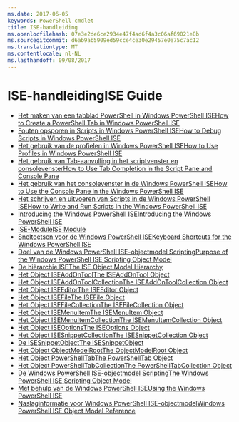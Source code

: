 ```yaml
---
ms.date: 2017-06-05
keywords: PowerShell-cmdlet
title: ISE-handleiding
ms.openlocfilehash: 07e3e2de6ce2934e47f4ad6f4a3c06af69021e8b
ms.sourcegitcommit: d6ab9ab5909ed59cce4ce30e29457e0e75c7ac12
ms.translationtype: MT
ms.contentlocale: nl-NL
ms.lasthandoff: 09/08/2017
---
```

# <a name="ise-guide"></a><span data-ttu-id="43f30-103">ISE-handleiding</span><span class="sxs-lookup"><span data-stu-id="43f30-103">ISE Guide</span></span>

- [<span data-ttu-id="43f30-104">Het maken van een tabblad PowerShell in Windows PowerShell ISE</span><span class="sxs-lookup"><span data-stu-id="43f30-104">How to Create a PowerShell Tab in Windows PowerShell ISE</span></span>](ise/How-to-Create-a-PowerShell-Tab-in-Windows-PowerShell-ISE.md)
- [<span data-ttu-id="43f30-105">Fouten opsporen in Scripts in Windows PowerShell ISE</span><span class="sxs-lookup"><span data-stu-id="43f30-105">How to Debug Scripts in Windows PowerShell ISE</span></span>](ise/How-to-Debug-Scripts-in-Windows-PowerShell-ISE.md)
- [<span data-ttu-id="43f30-106">Het gebruik van de profielen in Windows PowerShell ISE</span><span class="sxs-lookup"><span data-stu-id="43f30-106">How to Use Profiles in Windows PowerShell ISE</span></span>](ise/How-to-Use-Profiles-in-Windows-PowerShell-ISE.md)
- [<span data-ttu-id="43f30-107">Het gebruik van Tab-aanvulling in het scriptvenster en consolevenster</span><span class="sxs-lookup"><span data-stu-id="43f30-107">How to Use Tab Completion in the Script Pane and Console Pane</span></span>](ise/How-to-Use-Tab-Completion-in-the-Script-Pane-and-Console-Pane.md)
- [<span data-ttu-id="43f30-108">Het gebruik van het consolevenster in de Windows PowerShell ISE</span><span class="sxs-lookup"><span data-stu-id="43f30-108">How to Use the Console Pane in the Windows PowerShell ISE</span></span>](ise/How-to-Use-the-Console-Pane-in-the-Windows-PowerShell-ISE.md)
- [<span data-ttu-id="43f30-109">Het schrijven en uitvoeren van Scripts in de Windows PowerShell ISE</span><span class="sxs-lookup"><span data-stu-id="43f30-109">How to Write and Run Scripts in the Windows PowerShell ISE</span></span>](ise/How-to-Write-and-Run-Scripts-in-the-Windows-PowerShell-ISE.md)
- [<span data-ttu-id="43f30-110">Introducing the Windows PowerShell ISE</span><span class="sxs-lookup"><span data-stu-id="43f30-110">Introducing the Windows PowerShell ISE</span></span>](ise/Introducing-the-Windows-PowerShell-ISE.md)
- [<span data-ttu-id="43f30-111">ISE-Module</span><span class="sxs-lookup"><span data-stu-id="43f30-111">ISE Module</span></span>](ise/ISE-Module.md)
- [<span data-ttu-id="43f30-112">Sneltoetsen voor de Windows PowerShell ISE</span><span class="sxs-lookup"><span data-stu-id="43f30-112">Keyboard Shortcuts for the Windows PowerShell ISE</span></span>](ise/Keyboard-Shortcuts-for-the-Windows-PowerShell-ISE.md)
- [<span data-ttu-id="43f30-113">Doel van de Windows PowerShell ISE-objectmodel Scripting</span><span class="sxs-lookup"><span data-stu-id="43f30-113">Purpose of the Windows PowerShell ISE Scripting Object Model</span></span>](ise/Purpose-of-the-Windows-PowerShell-ISE-Scripting-Object-Model.md)
- [<span data-ttu-id="43f30-114">De hiërarchie ISE</span><span class="sxs-lookup"><span data-stu-id="43f30-114">The ISE Object Model Hierarchy</span></span>](ise/The-ISE-Object-Model-Hierarchy.md)
- [<span data-ttu-id="43f30-115">Het Object ISEAddOnTool</span><span class="sxs-lookup"><span data-stu-id="43f30-115">The ISEAddOnTool Object</span></span>](ise/The-ISEAddOnTool-Object.md)
- [<span data-ttu-id="43f30-116">Het Object ISEAddOnToolCollection</span><span class="sxs-lookup"><span data-stu-id="43f30-116">The ISEAddOnToolCollection Object</span></span>](ise/The-ISEAddOnToolCollection-Object.md)
- [<span data-ttu-id="43f30-117">Het Object ISEEditor</span><span class="sxs-lookup"><span data-stu-id="43f30-117">The ISEEditor Object</span></span>](ise/The-ISEEditor-Object.md)
- [<span data-ttu-id="43f30-118">Het Object ISEFile</span><span class="sxs-lookup"><span data-stu-id="43f30-118">The ISEFile Object</span></span>](ise/The-ISEFile-Object.md)
- [<span data-ttu-id="43f30-119">Het Object ISEFileCollection</span><span class="sxs-lookup"><span data-stu-id="43f30-119">The ISEFileCollection Object</span></span>](ise/The-ISEFileCollection-Object.md)
- [<span data-ttu-id="43f30-120">Het Object ISEMenuItem</span><span class="sxs-lookup"><span data-stu-id="43f30-120">The ISEMenuItem Object</span></span>](ise/The-ISEMenuItem-Object.md)
- [<span data-ttu-id="43f30-121">Het Object ISEMenuItemCollection</span><span class="sxs-lookup"><span data-stu-id="43f30-121">The ISEMenuItemCollection Object</span></span>](ise/The-ISEMenuItemCollection-Object.md)
- [<span data-ttu-id="43f30-122">Het Object ISEOptions</span><span class="sxs-lookup"><span data-stu-id="43f30-122">The ISEOptions Object</span></span>](ise/The-ISEOptions-Object.md)
- [<span data-ttu-id="43f30-123">Het Object ISESnippetCollection</span><span class="sxs-lookup"><span data-stu-id="43f30-123">The ISESnippetCollection Object</span></span>](ise/The-ISESnippetCollection-Object.md)
- [<span data-ttu-id="43f30-124">De ISESnippetObject</span><span class="sxs-lookup"><span data-stu-id="43f30-124">The ISESnippetObject</span></span>](ise/The-ISESnippetObject.md)
- [<span data-ttu-id="43f30-125">Het Object ObjectModelRoot</span><span class="sxs-lookup"><span data-stu-id="43f30-125">The ObjectModelRoot Object</span></span>](ise/The-ObjectModelRoot-Object.md)
- [<span data-ttu-id="43f30-126">Het Object PowerShellTab</span><span class="sxs-lookup"><span data-stu-id="43f30-126">The PowerShellTab Object</span></span>](ise/The-PowerShellTab-Object.md)
- [<span data-ttu-id="43f30-127">Het Object PowerShellTabCollection</span><span class="sxs-lookup"><span data-stu-id="43f30-127">The PowerShellTabCollection Object</span></span>](ise/The-PowerShellTabCollection-Object.md)
- [<span data-ttu-id="43f30-128">De Windows PowerShell ISE-objectmodel Scripting</span><span class="sxs-lookup"><span data-stu-id="43f30-128">The Windows PowerShell ISE Scripting Object Model</span></span>](ise/The-Windows-PowerShell-ISE-Scripting-Object-Model.md)
- [<span data-ttu-id="43f30-129">Met behulp van de Windows PowerShell ISE</span><span class="sxs-lookup"><span data-stu-id="43f30-129">Using the Windows PowerShell ISE</span></span>](ise/Using-the-Windows-PowerShell-ISE.md)
- [<span data-ttu-id="43f30-130">Naslaginformatie voor Windows PowerShell ISE-objectmodel</span><span class="sxs-lookup"><span data-stu-id="43f30-130">Windows PowerShell ISE Object Model Reference</span></span>](ise/Windows-PowerShell-ISE-Object-Model-Reference.md)

